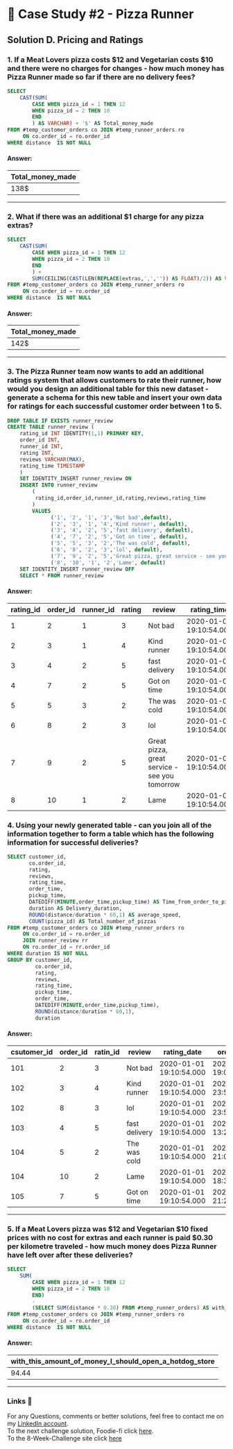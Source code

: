 
# 🍕 Case Study #2 - Pizza Runner

## Solution D. Pricing and Ratings

### 1. If a Meat Lovers pizza costs $12 and Vegetarian costs $10 and there were no charges for changes - how much money has Pizza Runner made so far if there are no delivery fees?

````sql
SELECT 
	CAST(SUM(
		CASE WHEN pizza_id = 1 THEN 12 
		WHEN pizza_id = 2 THEN 10
		END
		) AS VARCHAR) + '$' AS Total_money_made
FROM #temp_customer_orders co JOIN #temp_runner_orders ro
	 ON co.order_id = ro.order_id
WHERE distance  IS NOT NULL

````

#### Answer:

Total_money_made | 
-- | 
138$ |


***

### 2. What if there was an additional $1 charge for any pizza extras? 

````sql
SELECT 
	CAST(SUM(
		CASE WHEN pizza_id = 1 THEN 12 
		WHEN pizza_id = 2 THEN 10
		END
		) +
		SUM(CEILING(CAST(LEN(REPLACE(extras,',','')) AS FLOAT)/2)) AS VARCHAR) + '$' AS Total_money_made
FROM #temp_customer_orders co JOIN #temp_runner_orders ro
	 ON co.order_id = ro.order_id
WHERE distance  IS NOT NULL
````
#### Answer:

Total_money_made | 
-- | 
142$ |

***
### 3. The Pizza Runner team now wants to add an additional ratings system that allows customers to rate their runner, how would you design an additional table for this new dataset - generate a schema for this new table and insert your own data for ratings for each successful customer order between 1 to 5.


````sql
DROP TABLE IF EXISTS runner_review
CREATE TABLE runner_review (
	rating_id INT IDENTITY(1,1) PRIMARY KEY,
	order_id INT,
	runner_id INT,
	rating INT,
	reviews VARCHAR(MAX),
	rating_time TIMESTAMP
	)
	SET IDENTITY_INSERT runner_review ON
	INSERT INTO runner_review 
		(
		 rating_id,order_id,runner_id,rating,reviews,rating_time
		)
		VALUES
			  ('1', '2', '1', '3','Not bad',default),
			  ('2', '3', '1', '4','Kind runner', default),
			  ('3', '4', '2', '5','fast delivery', default),
			  ('4', '7', '2', '5','Got on time', default),
			  ('5', '5', '3', '2','The was cold', default),
			  ('6', '8', '2', '3','lol', default),
			  ('7', '9', '2', '5','Great pizza, great service - see you tomorrow', default),
			  ('8', '10', '1', '2','Lame', default)
	SET IDENTITY_INSERT runner_review OFF
	SELECT * FROM runner_review
````
#### Answer:

rating_id | order_id|runner_id|rating|review|rating_time
-- | -- | -- | --|--|--
1|	2|	1|	3|	Not bad|	 2020-01-01 19:10:54.000
2|	3|	1|	4|	Kind runner|	 2020-01-01 19:10:54.000
3|	4|	2|	5|	fast delivery|	 2020-01-01 19:10:54.000
4|	7|	2|	5|	Got on time|	 2020-01-01 19:10:54.000
5|	5|	3|	2|	The was cold|	 2020-01-01 19:10:54.000
6|	8|	2|	3|	lol|	 2020-01-01 19:10:54.000
7|	9|	2|	5|	Great pizza, great service - see you tomorrow|	 2020-01-01 19:10:54.000
8|	10|	1|	2|	Lame|	 2020-01-01 19:10:54.000


### 4. Using your newly generated table - can you join all of the information together to form a table which has the following information for successful deliveries?


````sql
SELECT customer_id,
	   co.order_id,
	   rating, 
	   reviews,
	   rating_time,
	   order_time,
	   pickup_time,
	   DATEDIFF(MINUTE,order_time,pickup_time) AS Time_from_order_to_pickup,
	   duration AS Delivery_duration,
	   ROUND(distance/duration * 60,1) AS average_speed,
	   COUNT(pizza_id) AS Total_number_of_pizzas
FROM #temp_customer_orders co JOIN #temp_runner_orders ro
	 ON co.order_id = ro.order_id
	 JOIN runner_review rr
	 ON ro.order_id = rr.order_id
WHERE duration IS NOT NULL
GROUP BY customer_id,
		 co.order_id,
		 rating,
		 reviews,
		 rating_time,
		 pickup_time,
		 order_time,
		 DATEDIFF(MINUTE,order_time,pickup_time),
		 ROUND(distance/duration * 60,1),
		 duration
````
#### Answer:
csutomer_id|order_id|ratin_id|review|rating_date|order_time|pickup_time|delivery_duration|average_speed|Total_number_of_pizzas
-- | -- | -- | --|--|--|--|--|--|--
101|	2|	3|	Not bad|	2020-01-01 19:10:54.000|	2020-01-01 19:00:52.000|	2020-01-01 19:10:54.000	|10	|27	|44.4	|1
102|	3|	4|	Kind runner|	2020-01-01 19:10:54.000|	2020-01-02 23:51:23.000|	2020-01-03 00:12:37.000	|21	|20	|40.2	|2
102|	8|	3|	lol|	2020-01-01 19:10:54.000	|2020-01-09 23:54:33.000	|2020-01-10 00:15:02.000	|21	|15	|0.9	|93.6|1
103|	4|	5|	fast delivery|	2020-01-01 19:10:54.000|	2020-01-04 13:23:46.000	|2020-01-04 13:53:03.000	|30	|40	|35.1	|3
104|	5|	2|	The was cold|	2020-01-01 19:10:54.000|	2020-01-08 21:00:29.000	|2020-01-08 21:10:57.000	|10	|15	|40	|1
104|	10|	2|	Lame|	2020-01-01 19:10:54.000	|2020-01-11 18:34:49.000	|2020-01-11 18:50:20.000	|16	|10	|0.9	|60|2
105|	7|	5|	Got on time|	2020-01-01 19:10:54.000|	2020-01-08 21:20:29.000|	2020-01-08 21:30:45.000	|10	|25	|60	|1

***

### 5. If a Meat Lovers pizza was $12 and Vegetarian $10 fixed prices with no cost for extras and each runner is paid $0.30 per kilometre traveled - how much money does Pizza Runner have left over after these deliveries?

````sql
SELECT 
	SUM(
		CASE WHEN pizza_id = 1 THEN 12 
		WHEN pizza_id = 2 THEN 10
		END)
		-
		(SELECT SUM(distance * 0.30) FROM #temp_runner_orders) AS with_this_amount_of_money_I_should_open_a_hotdog_store
FROM #temp_customer_orders co JOIN #temp_runner_orders ro
	 ON co.order_id = ro.order_id
WHERE distance  IS NOT NULL
````


#### Answer:

with_this_amount_of_money_I_should_open_a_hotdog_store | 
-- | 
94.44 |

***

### Links :link:

For any Questions, comments or better solutions, feel free to contact me on my [LinkedIn account](https://www.linkedin.com/in/yair-teshuva/).<br/>
To the next challenge solution, Foodie-fi click [here](https://github.com/yairtes/8-Week-SQL-Challenge/tree/main/Case%20Study%20%232%20-%20Pizza%20Runner).<br/>
To the 8-Week-Challenge site click [here](https://8weeksqlchallenge.com/case-study-1/)


